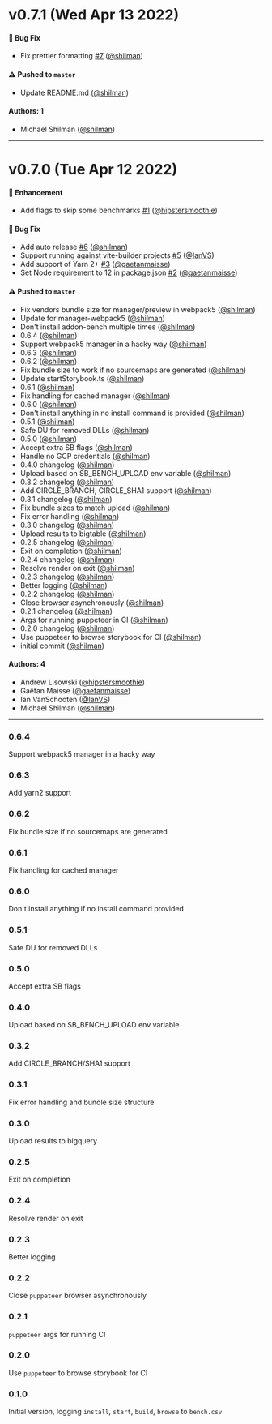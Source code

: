 # v0.7.1 (Wed Apr 13 2022)

#### 🐛 Bug Fix

- Fix prettier formatting [#7](https://github.com/storybookjs/bench/pull/7) ([@shilman](https://github.com/shilman))

#### ⚠️ Pushed to `master`

- Update README.md ([@shilman](https://github.com/shilman))

#### Authors: 1

- Michael Shilman ([@shilman](https://github.com/shilman))

---

# v0.7.0 (Tue Apr 12 2022)

#### 🚀 Enhancement

- Add flags to skip some benchmarks [#1](https://github.com/storybookjs/bench/pull/1) ([@hipstersmoothie](https://github.com/hipstersmoothie))

#### 🐛 Bug Fix

- Add auto release [#6](https://github.com/storybookjs/bench/pull/6) ([@shilman](https://github.com/shilman))
- Support running against vite-builder projects [#5](https://github.com/storybookjs/bench/pull/5) ([@IanVS](https://github.com/IanVS))
- Add support of Yarn 2+ [#3](https://github.com/storybookjs/bench/pull/3) ([@gaetanmaisse](https://github.com/gaetanmaisse))
- Set Node requirement to 12 in package.json [#2](https://github.com/storybookjs/bench/pull/2) ([@gaetanmaisse](https://github.com/gaetanmaisse))

#### ⚠️ Pushed to `master`

- Fix vendors bundle size for manager/preview in webpack5 ([@shilman](https://github.com/shilman))
- Update for manager-webpack5 ([@shilman](https://github.com/shilman))
- Don't install addon-bench multiple times ([@shilman](https://github.com/shilman))
- 0.6.4 ([@shilman](https://github.com/shilman))
- Support webpack5 manager in a hacky way ([@shilman](https://github.com/shilman))
- 0.6.3 ([@shilman](https://github.com/shilman))
- 0.6.2 ([@shilman](https://github.com/shilman))
- Fix bundle size to work if no sourcemaps are generated ([@shilman](https://github.com/shilman))
- Update startStorybook.ts ([@shilman](https://github.com/shilman))
- 0.6.1 ([@shilman](https://github.com/shilman))
- Fix handling for cached manager ([@shilman](https://github.com/shilman))
- 0.6.0 ([@shilman](https://github.com/shilman))
- Don't install anything in no install command is provided ([@shilman](https://github.com/shilman))
- 0.5.1 ([@shilman](https://github.com/shilman))
- Safe DU for removed DLLs ([@shilman](https://github.com/shilman))
- 0.5.0 ([@shilman](https://github.com/shilman))
- Accept extra SB flags ([@shilman](https://github.com/shilman))
- Handle no GCP credentials ([@shilman](https://github.com/shilman))
- 0.4.0 changelog ([@shilman](https://github.com/shilman))
- Upload based on SB_BENCH_UPLOAD env variable ([@shilman](https://github.com/shilman))
- 0.3.2 changelog ([@shilman](https://github.com/shilman))
- Add CIRCLE_BRANCH, CIRCLE_SHA1 support ([@shilman](https://github.com/shilman))
- 0.3.1 changelog ([@shilman](https://github.com/shilman))
- Fix bundle sizes to match upload ([@shilman](https://github.com/shilman))
- Fix error handling ([@shilman](https://github.com/shilman))
- 0.3.0 changelog ([@shilman](https://github.com/shilman))
- Upload results to bigtable ([@shilman](https://github.com/shilman))
- 0.2.5 changelog ([@shilman](https://github.com/shilman))
- Exit on completion ([@shilman](https://github.com/shilman))
- 0.2.4 changelog ([@shilman](https://github.com/shilman))
- Resolve render on exit ([@shilman](https://github.com/shilman))
- 0.2.3 changelog ([@shilman](https://github.com/shilman))
- Better logging ([@shilman](https://github.com/shilman))
- 0.2.2 changelog ([@shilman](https://github.com/shilman))
- Close browser asynchronously ([@shilman](https://github.com/shilman))
- 0.2.1 changelog ([@shilman](https://github.com/shilman))
- Args for running puppeteer in CI ([@shilman](https://github.com/shilman))
- 0.2.0 changelog ([@shilman](https://github.com/shilman))
- Use puppeteer to browse storybook for CI ([@shilman](https://github.com/shilman))
- initial commit ([@shilman](https://github.com/shilman))

#### Authors: 4

- Andrew Lisowski ([@hipstersmoothie](https://github.com/hipstersmoothie))
- Gaëtan Maisse ([@gaetanmaisse](https://github.com/gaetanmaisse))
- Ian VanSchooten ([@IanVS](https://github.com/IanVS))
- Michael Shilman ([@shilman](https://github.com/shilman))

---

### 0.6.4

Support webpack5 manager in a hacky way

### 0.6.3

Add yarn2 support

### 0.6.2

Fix bundle size if no sourcemaps are generated

### 0.6.1

Fix handling for cached manager

### 0.6.0

Don't install anything if no install command provided

### 0.5.1

Safe DU for removed DLLs

### 0.5.0

Accept extra SB flags

### 0.4.0

Upload based on SB_BENCH_UPLOAD env variable

### 0.3.2

Add CIRCLE_BRANCH/SHA1 support

### 0.3.1

Fix error handling and bundle size structure

### 0.3.0

Upload results to bigquery

### 0.2.5

Exit on completion

### 0.2.4

Resolve render on exit

### 0.2.3

Better logging

### 0.2.2

Close `puppeteer` browser asynchronously

### 0.2.1

`puppeteer` args for running CI

### 0.2.0

Use `puppeteer` to browse storybook for CI

### 0.1.0

Initial version, logging `install`, `start`, `build`, `browse` to `bench.csv`
